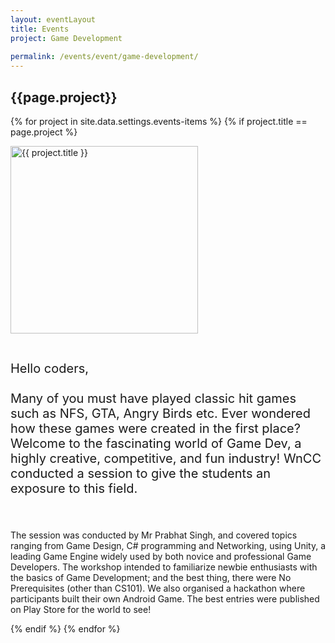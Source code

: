 ```yaml
---
layout: eventLayout
title: Events
project: Game Development
    
permalink: /events/event/game-development/
---
```


<h2 class="display1 m-3 p-3 text-center">{{page.project}}</h2>

{% for project in site.data.settings.events-items %}
{% if project.title == page.project %}
<div>
    <img src="{{ site.baseurl }}/{{ project.image }}"  width = "300" height="300" alt="{{ project.title }}" class="border rounded img-soc">
</div>

<div>
    <p class="display3" style = "font-size:20px;" >
        <br>
        Hello coders,
<br><br>
Many of you must have played classic hit games such as NFS, GTA, Angry Birds etc. Ever wondered how these games were created in the first place? Welcome to the fascinating world of Game Dev, a highly creative, competitive, and fun industry! WnCC conducted a session to give the students an exposure to this field.

<br><br>
    The session was conducted by Mr Prabhat Singh, and covered topics ranging from Game Design, C# programming and Networking, using Unity, a leading Game Engine widely used by both novice and professional Game Developers. The workshop intended to familiarize newbie enthusiasts with the basics of Game Development; and the best thing, there were No Prerequisites (other than CS101). We also organised a hackathon where participants built their own Android Game. The best entries were published on Play Store for the world to see!
    </p>
</div>
{% endif %}
{% endfor %}
